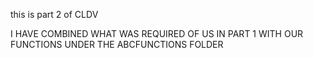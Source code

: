 this is part 2 of CLDV


I HAVE COMBINED WHAT WAS REQUIRED OF US IN PART 1 WITH OUR FUNCTIONS UNDER THE ABCFUNCTIONS FOLDER
